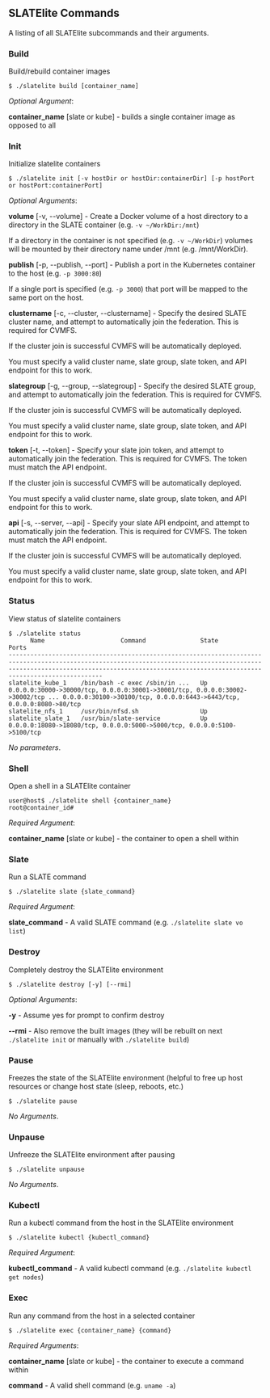
## SLATElite Commands
A listing of all SLATElite subcommands and their arguments.

### Build
Build/rebuild container images
```
$ ./slatelite build [container_name]
```
_Optional Argument_:

__container_name__ [slate or kube] - builds a single container image as opposed to all

### Init
Initialize slatelite containers
```
$ ./slatelite init [-v hostDir or hostDir:containerDir] [-p hostPort or hostPort:containerPort]
```
_Optional Arguments_:

__volume__ [-v, --volume] - Create a Docker volume of a host directory to a directory in the SLATE container (e.g. `-v ~/WorkDir:/mnt`)

If a directory in the container is not specified (e.g. `-v ~/WorkDir`) volumes will be mounted by their directory name under /mnt (e.g. /mnt/WorkDir).

__publish__ [-p, --publish, --port] - Publish a port in the Kubernetes container to the host (e.g. `-p 3000:80`)

If a single port is specified (e.g. `-p 3000`) that port will be mapped to the same port on the host.

__clustername__ [-c, --cluster, --clustername] - Specify the desired SLATE cluster name, and attempt to automatically join the federation. This is required for CVMFS.

If the cluster join is successful CVMFS will be automatically deployed.

You must specify a valid cluster name, slate group, slate token, and API endpoint for this to work.

__slategroup__ [-g, --group, --slategroup] - Specify the desired SLATE group, and attempt to automatically join the federation. This is required for CVMFS.

If the cluster join is successful CVMFS will be automatically deployed.

You must specify a valid cluster name, slate group, slate token, and API endpoint for this to work.

__token__ [-t, --token] - Specify your slate join token, and attempt to automatically join the federation. This is required for CVMFS. The token must match the API endpoint.

If the cluster join is successful CVMFS will be automatically deployed.

You must specify a valid cluster name, slate group, slate token, and API endpoint for this to work.

__api__ [-s, --server, --api] - Specify your slate API endpoint, and attempt to automatically join the federation. This is required for CVMFS. The token must match the API endpoint.

If the cluster join is successful CVMFS will be automatically deployed.

You must specify a valid cluster name, slate group, slate token, and API endpoint for this to work.

### Status
View status of slatelite containers
```
$ ./slatelite status
      Name                     Command               State                                                                                        Ports                                                                                     
--------------------------------------------------------------------------------------------------------------------------------------------------------------------------------------------------------------------------------------------
slatelite_kube_1    /bin/bash -c exec /sbin/in ...   Up      0.0.0.0:30000->30000/tcp, 0.0.0.0:30001->30001/tcp, 0.0.0.0:30002->30002/tcp ... 0.0.0.0:30100->30100/tcp, 0.0.0.0:6443->6443/tcp, 0.0.0.0:8080->80/tcp 
slatelite_nfs_1     /usr/bin/nfsd.sh                 Up                                                                                                                                                                                     
slatelite_slate_1   /usr/bin/slate-service           Up      0.0.0.0:18080->18080/tcp, 0.0.0.0:5000->5000/tcp, 0.0.0.0:5100->5100/tcp   
```
_No parameters_.

### Shell
Open a shell in a SLATElite container
```
user@host$ ./slatelite shell {container_name}
root@container_id# 
```
_Required Argument_:

__container_name__ [slate or kube] - the container to open a shell within

### Slate
Run a SLATE command
```
$ ./slatelite slate {slate_command}
```
_Required Argument_:

__slate_command__ - A valid SLATE command (e.g. `./slatelite slate vo list`)

### Destroy
Completely destroy the SLATElite environment
```
$ ./slatelite destroy [-y] [--rmi]
```
_Optional Arguments_:

__-y__ - Assume yes for prompt to confirm destroy

__-\-rmi__ - Also remove the built images (they will be rebuilt on next `./slatelite init` or manually with `./slatelite build`)

### Pause
Freezes the state of the SLATElite environment (helpful to free up host resources or change host state (sleep, reboots, etc.)
```
$ ./slatelite pause
```
_No Arguments_.

### Unpause
Unfreeze the SLATElite environment after pausing
```
$ ./slatelite unpause
```
_No Arguments_.

### Kubectl
Run a kubectl command from the host in the SLATElite environment
```
$ ./slatelite kubectl {kubectl_command}
```
_Required Argument_:

__kubectl_command__ - A valid kubectl command (e.g. `./slatelite kubectl get nodes`)

### Exec
Run any command from the host in a selected container
```
$ ./slatelite exec {container_name} {command}
```
_Required Arguments_:

__container_name__ [slate or kube] - the container to execute a command within

__command__ - A valid shell command (e.g. `uname -a`)

